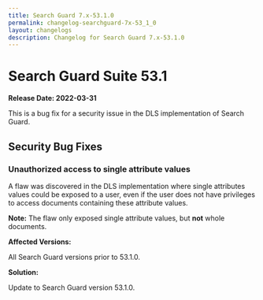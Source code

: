 ```yaml
---
title: Search Guard 7.x-53.1.0
permalink: changelog-searchguard-7x-53_1_0
layout: changelogs
description: Changelog for Search Guard 7.x-53.1.0
---
```

<!--- Copyright 2021 floragunn GmbH -->

# Search Guard Suite 53.1

**Release Date: 2022-03-31**

This is a bug fix for a security issue in the DLS implementation of Search Guard.

## Security Bug Fixes

### Unauthorized access to single attribute values

A flaw was discovered in the DLS implementation where single attributes values could be exposed to a user, even if the user does not have privileges to access documents containing these attribute values.

**Note:** The flaw only exposed single attribute values, but **not** whole documents.

**Affected Versions:**

All Search Guard versions prior to 53.1.0.

**Solution:**

Update to Search Guard version 53.1.0.

